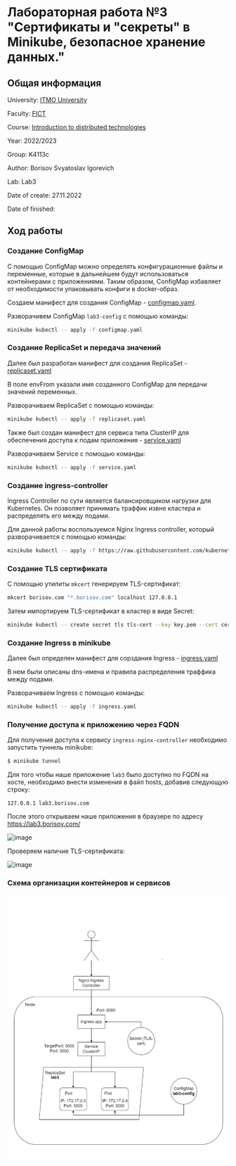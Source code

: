 # Лабораторная работа №3 "Сертификаты и "секреты" в Minikube, безопасное хранение данных."

## Общая информация

University: [ITMO University](https://itmo.ru/ru/)

Faculty: [FICT](https://fict.itmo.ru)

Course: [Introduction to distributed technologies](https://github.com/itmo-ict-faculty/introduction-to-distributed-technologies)

Year: 2022/2023

Group: K4113c

Author: Borisov Svyatoslav Igorevich

Lab: Lab3

Date of create: 27.11.2022

Date of finished: 

## Ход работы

### Создание ConfigMap

С помощью ConfigMap можно определять конфигурационные файлы и переменные, которые в дальнейшем будут использоваться контейнерами с приложениями. 
Таким образом, ConfigMap избавляет от необходимости упаковывать конфиги в docker-образ.

Создаем манифест для создания СonfigMap - [configmap.yaml](configmap.yaml). 

Разворачивем ConfigMap `lab3-config` с помощью команды:

```bash
minikube kubectl -- apply -f configmap.yaml
```

### Создание ReplicaSet и передача значений

Далее был разработан манифест для создания ReplicaSet - [replicaset.yaml](replicaset.yaml)

В поле envFrom указали имя созданного ConfigMap для передачи значений переменных.

Разворачиваем ReplicaSet с помощью команды:

```bash
minikube kubectl -- apply -f replicaset.yaml
```

Также был создан манифест для сервиса типа ClusterIP для обеспечения доступа к подам приложения - [service.yaml](service.yaml)

Разворачиваем Service с помощью команды:

```bash
minikube kubectl -- apply -f service.yaml
```

### Создание ingress-controller

Ingress Controller по сути является балансировщиком нагрузки для Kubernetes. Он позволяет принимать траффик извне кластера и распределять его между подами. 

Для данной работы воспользуемся Nginx Ingress controller, который разворачивается с помощью команды:

```bash
minikube kubectl -- apply -f https://raw.githubusercontent.com/kubernetes/ingress-nginx/controller-v1.0.0/deploy/static/provider/cloud/deploy.yaml
```

### Создание TLS сертификата

С помощью утилиты `mkcert` генерируем TLS-сертификат:

```bash
mkcert borisov.com "*.borisov.com" localhost 127.0.0.1
```

Затем импортируем TLS-сертификат в кластер в виде Secret: 

```bash
minikube kubectl -- create secret tls tls-cert --key key.pem --cert cert.pem
```

### Создание Ingress в minikube

Далее был определен манифест для сорздания Ingress - [ingress.yaml](ingress.yaml) 

В нем были описаны dns-имена и правила распределения траффика между подами.

Разворачиваем Ingress с помощью команды:

```bash
minikube kubectl -- apply -f ingress.yaml
```

### Получение доступа к приложению через FQDN

Для получения доступа к сервису `ingress-nginx-controller` необходимо запустить туннель minikube:

```bash
$ minikube tunnel
```

Для того чтобы наше приложение `lab3` было доступно по FQDN на хосте, необходимо внести изменения в файл hosts, добавив следующую строку:

```
127.0.0.1 lab3.borisov.com
```

После этого открываем наше приложения в браузере по адресу https://lab3.borisov.com/

![image](https://user-images.githubusercontent.com/44950206/204838335-e1ab596e-5f23-4de4-b4e1-9c6f6411b8c1.png)

Проверяем наличие TLS-сертификата:

![image](https://user-images.githubusercontent.com/44950206/204838802-f883c78a-a3c5-4198-b082-0d1d2b109b4e.png)

### Схема организации контейнеров и сервисов

![image](diagram.png)
